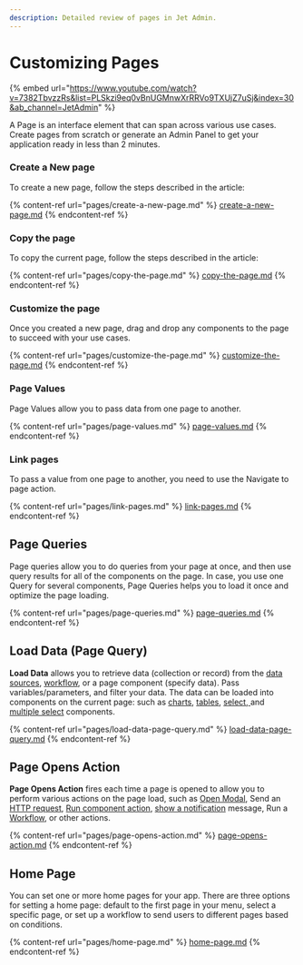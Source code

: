 ```yaml
---
description: Detailed review of pages in Jet Admin.
---
```


# Customizing Pages

{% embed url="https://www.youtube.com/watch?v=7382TbvzzRs&list=PLSkzi9eq0vBnUGMnwXrRRVo9TXUjZ7uSj&index=30&ab_channel=JetAdmin" %}

A Page is an interface element that can span across various use cases. Create pages from scratch or generate an Admin Panel to get your application ready in less than 2 minutes.

### Create a New page

To create a new page, follow the steps described in the article:

{% content-ref url="pages/create-a-new-page.md" %}
[create-a-new-page.md](pages/create-a-new-page.md)
{% endcontent-ref %}

### Copy the page

To copy the current page, follow the steps described in the article:

{% content-ref url="pages/copy-the-page.md" %}
[copy-the-page.md](pages/copy-the-page.md)
{% endcontent-ref %}

### Customize the page

Once you created a new page, drag and drop any components to the page to succeed with your use cases.

{% content-ref url="pages/customize-the-page.md" %}
[customize-the-page.md](pages/customize-the-page.md)
{% endcontent-ref %}

### Page Values

Page Values allow you to pass data from one page to another.&#x20;

{% content-ref url="pages/page-values.md" %}
[page-values.md](pages/page-values.md)
{% endcontent-ref %}

### Link pages

To pass a value from one page to another, you need to use the Navigate to page action.

{% content-ref url="pages/link-pages.md" %}
[link-pages.md](pages/link-pages.md)
{% endcontent-ref %}

## Page Queries

Page queries allow you to do queries from your page at once, and then use query results for all of the components on the page. In case, you use one Query for several components, Page Queries helps you to load it once and optimize the page loading.

{% content-ref url="pages/page-queries.md" %}
[page-queries.md](pages/page-queries.md)
{% endcontent-ref %}

## Load Data (Page Query)

**Load Data** allows you to retrieve data (collection or record) from the [data sources](../integrations/), [workflow](../workflow/), or a page component (specify data). Pass variables/parameters, and filter your data. The data can be loaded into components on the current page: such as [charts](https://docs.jetadmin.io/user-guide/design-and-structure/components/charts), [tables](https://docs.jetadmin.io/user-guide/design-and-structure/components/lists/table), [select, ](../components/fields/select.md)and [multiple select](components/form/multiple-select.md) components.&#x20;

{% content-ref url="pages/load-data-page-query.md" %}
[load-data-page-query.md](pages/load-data-page-query.md)
{% endcontent-ref %}

## Page Opens Action

**Page Opens Action** fires each time a page is opened to allow you to perform various actions on the page load, such as [Open Modal](https://docs.jetadmin.io/user-guide/design-and-structure/components/modal), Send an [HTTP request](https://docs.jetadmin.io/user-guide/data/make-an-http-request), [Run component action](https://docs.jetadmin.io/user-guide/design-and-structure/actions#run-component-action), [show a notification](https://docs.jetadmin.io/user-guide/design-and-structure/components/custom-notifications) message, Run a [Workflow](https://docs.jetadmin.io/user-guide/workflow), or other actions.

{% content-ref url="pages/page-opens-action.md" %}
[page-opens-action.md](pages/page-opens-action.md)
{% endcontent-ref %}

## Home Page

You can set one or more home pages for your app. There are three options for setting a home page: default to the first page in your menu, select a specific page, or set up a workflow to send users to different pages based on conditions.

{% content-ref url="pages/home-page.md" %}
[home-page.md](pages/home-page.md)
{% endcontent-ref %}
